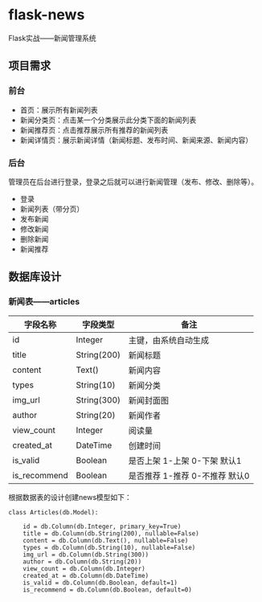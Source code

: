 # flask-news
Flask实战——新闻管理系统


## 项目需求

### 前台

* 首页：展示所有新闻列表
* 新闻分类页：点击某一个分类展示此分类下面的新闻列表
* 新闻推荐页：点击推荐展示所有推荐的新闻列表
* 新闻详情页：展示新闻详情（新闻标题、发布时间、新闻来源、新闻内容）

### 后台

管理员在后台进行登录，登录之后就可以进行新闻管理（发布、修改、删除等）。

* 登录
* 新闻列表（带分页）
* 发布新闻
* 修改新闻
* 删除新闻
* 新闻推荐


## 数据库设计

### 新闻表——articles

| 字段名称 | 字段类型 | 备注 |
| -------- | -------- | -------- |
| id     | Integer    | 主键，由系统自动生成    |
| title     | String(200)     | 新闻标题    |
| content    | Text()    | 新闻内容     |
| types    | String(10) | 新闻分类  |
| img_url    | String(300) | 新闻封面图 |
| author    | String(20) | 新闻作者  |
| view_count   | Integer | 阅读量  |
| created_at   | DateTime | 创建时间  |
| is_valid   | Boolean | 是否上架 1-上架 0-下架  默认1 |
| is_recommend   | Boolean | 是否推荐 1-推荐 0-不推荐 默认0  |

根据数据表的设计创建news模型如下：

```
class Articles(db.Model):

    id = db.Column(db.Integer, primary_key=True)
    title = db.Column(db.String(200), nullable=False)
    content = db.Column(db.Text(), nullable=False)
    types = db.Column(db.String(10), nullable=False)
    img_url = db.Column(db.String(300))
    author = db.Column(db.String(20))
    view_count = db.Column(db.Integer)
    created_at = db.Column(db.DateTime)
    is_valid = db.Column(db.Boolean, default=1)
    is_recommend = db.Column(db.Boolean, default=0)

```